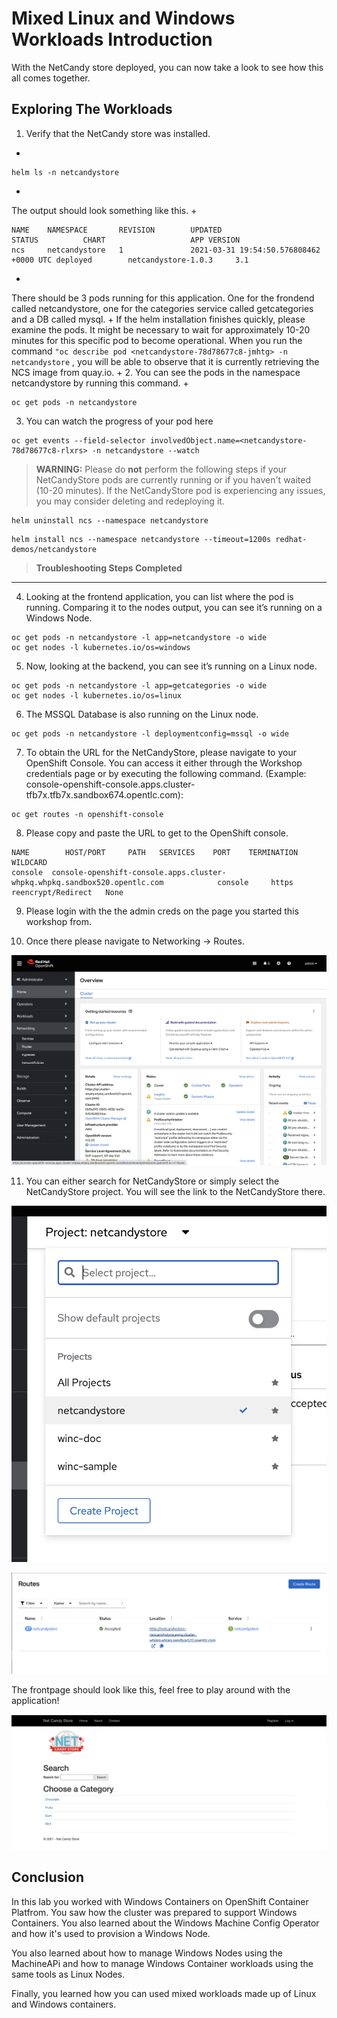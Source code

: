# Mixed Linux and Windows Workloads Introduction

With the NetCandy store deployed, you can now take a look to see how this all comes together.

## Exploring The Workloads

1. Verify that the NetCandy store was installed.
+
```shell
helm ls -n netcandystore
```
+
The output should look something like this.
+
```shell
NAME    NAMESPACE       REVISION        UPDATED                                 STATUS          CHART                   APP VERSION
ncs     netcandystore   1               2021-03-31 19:54:50.576808462 +0000 UTC deployed        netcandystore-1.0.3     3.1
```
+
There should be 3 pods running for this application. One for the frondend called netcandystore, one for the categories service called getcategories and a DB called mysql.
+
If the helm installation finishes quickly, please examine the pods. It might be necessary to wait for approximately 10-20 minutes for this specific pod to become operational. When you run the command `"oc describe pod <netcandystore-78d78677c8-jmhtg> -n netcandystore` , you will be able to observe that it is currently retrieving the NCS image from quay.io.
+
2. You can see the pods in the namespace netcandystore by running this command.
+
```shell
oc get pods -n netcandystore
```

3. You can watch the progress of your pod here

```shell
oc get events --field-selector involvedObject.name=<netcandystore-78d78677c8-rlxrs> -n netcandystore --watch
```

> **WARNING:** Please do **not** perform the following steps if your NetCandyStore pods are currently running or if you haven't waited (10-20 minutes). If the NetCandyStore pod is experiencing any issues, you may consider deleting and redeploying it.

```shell
helm uninstall ncs --namespace netcandystore
```

```shell
helm install ncs --namespace netcandystore --timeout=1200s redhat-demos/netcandystore
```

> **Troubleshooting Steps Completed**

---



4. Looking at the frontend application, you can list where the pod is running. Comparing it to the nodes output, you can see it’s running on a Windows Node.

```shell
oc get pods -n netcandystore -l app=netcandystore -o wide
oc get nodes -l kubernetes.io/os=windows
```

5. Now, looking at the backend, you can see it’s running on a Linux node.

```shell
oc get pods -n netcandystore -l app=getcategories -o wide
oc get nodes -l kubernetes.io/os=linux
```

6. The MSSQL Database is also running on the Linux node.

```shell
oc get pods -n netcandystore -l deploymentconfig=mssql -o wide
```

7. To obtain the URL for the NetCandyStore, please navigate to your OpenShift Console. You can access it either through the Workshop credentials page or by executing the following command. (Example: console-openshift-console.apps.cluster-tfb7x.tfb7x.sandbox674.opentlc.com):

```shell
oc get routes -n openshift-console
```

8. Please copy and paste the URL to get to the OpenShift console.

```shell
NAME        HOST/PORT     PATH   SERVICES    PORT    TERMINATION          WILDCARD
console  console-openshift-console.apps.cluster-whpkq.whpkq.sandbox520.opentlc.com            console     https   reencrypt/Redirect   None
```

9. Please login with the the admin creds on the page you started this workshop from.



10. Once there please navigate to Networking -> Routes. 

![OpenShift Console](images/openshiftconsole.png)

11. You can either search for NetCandyStore or simply select the NetCandyStore project. You will see the link to the NetCandyStore there.

![Project NCS](images/projectncs.png)

![Routes NCS](images/routesncs.png)
 
The frontpage should look like this, feel free to play around with the application!

![ncs app](images/ncs.png)

## Conclusion

In this lab you worked with Windows Containers on OpenShift Container
Platfrom. You saw how the cluster was prepared to support Windows
Containers. You also learned about the Windows Machine Config Operator and
how it's used to provision a Windows Node.

You also learned about how to manage Windows Nodes using the MachineAPi
and how to manage Windows Container workloads using the same tools as
Linux Nodes.

Finally, you learned how you can used mixed workloads made up of Linux
and Windows containers.



<br/><br/><br/>
<br/><br/><br/>
<br/><br/><br/>








